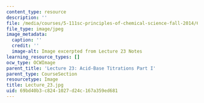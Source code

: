 ```yaml
---
content_type: resource
description: ''
file: /media/courses/5-111sc-principles-of-chemical-science-fall-2014/69bd40b3c8241027d24c167a359ed681_Lecture_23.jpg
file_type: image/jpeg
image_metadata:
  caption: ''
  credit: ''
  image-alt: Image excerpted from Lecture 23 Notes
learning_resource_types: []
ocw_type: OCWImage
parent_title: 'Lecture 23: Acid-Base Titrations Part I'
parent_type: CourseSection
resourcetype: Image
title: Lecture_23.jpg
uid: 69bd40b3-c824-1027-d24c-167a359ed681
---
```

